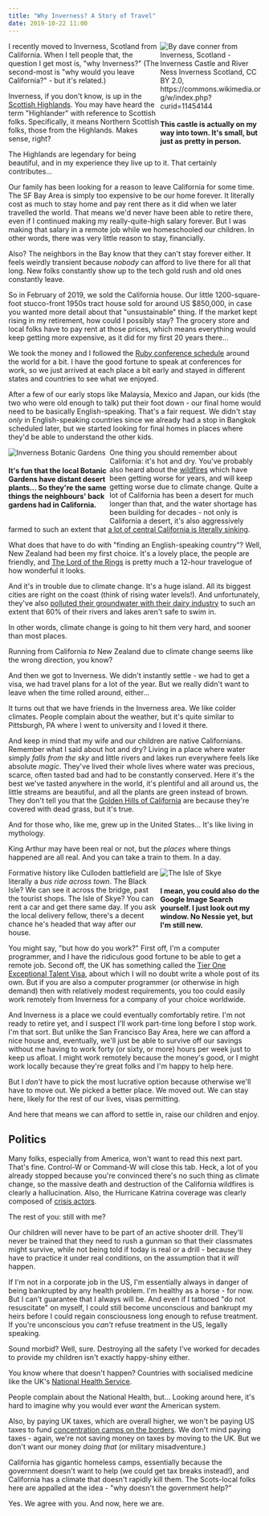 ```yaml
---
title: "Why Inverness? A Story of Travel"
date: 2019-10-22 11:00
---
```


<div class="card border-light" style="float:right; max-width: 40%;">
  <img class="img-fluid" src="/images/800px-Inverness_Castle_and_River_Ness_Inverness_Scotland_-_conner395.jpg" alt="By dave conner from Inverness, Scotland - Inverness Castle and River Ness Inverness Scotland, CC BY 2.0, https://commons.wikimedia.org/w/index.php?curid=11454144"></img><br/>
  <h4 class="card-header">This castle is actually on my way into town. It's small, but just as pretty in person.</h4>
</div>

I recently moved to Inverness, Scotland from California. When I tell people that, the question I get most is, "why Inverness?" (The second-most is "why would you leave California?" - but it's related.)

Inverness, if you don't know, is up in the [Scottish Highlands](https://en.wikipedia.org/wiki/Scottish_Highlands). You may have heard the term "Highlander" with reference to Scottish folks. Specifically, it means Northern Scottish folks, those from the Highlands. Makes sense, right?

The Highlands are legendary for being beautiful, and in my experience they live up to it. That certainly contributes...

Our family has been looking for a reason to leave California for some time. The SF Bay Area is simply too expensive to be our home forever. It literally cost as much to stay home and pay rent there as it did when we later travelled the world. That means we'd never have been able to retire there, even if I continued making my really-quite-high salary forever. But I was making that salary in a remote job while we homeschooled our children. In other words, there was very little reason to stay, financially.

Also? The neighbors in the Bay know that they can't stay forever either. It feels weirdly transient because *nobody* can afford to live there for all that long. New folks constantly show up to the tech gold rush and old ones constantly leave.

So in February of 2019, we sold the California house. Our little 1200-square-foot stucco-front 1950s tract house sold for around US $850,000, in case you wanted more detail about that "unsustainable" thing. If the market kept rising in my retirement, how could I possibly stay? The grocery store and local folks have to pay rent at those prices, which means everything would keep getting more expensive, as it did for my first 20 years there...

We took the money and I followed the [Ruby conference schedule](https://rubyconferences.org/) around the world for a bit. I have the good fortune to speak at conferences for work, so we just arrived at each place a bit early and stayed in different states and countries to see what we enjoyed.

After a few of our early stops like Malaysia, Mexico and Japan, our kids (the two who were old enough to talk) put their foot down - our final home would need to be basically English-speaking. That's a fair request. We didn't stay *only* in English-speaking countries since we already had a stop in Bangkok scheduled later, but we started looking for final homes in places where they'd be able to understand the other kids.

<div class="card border-light" style="float:left; max-width: 40%;">
  <img class="img-fluid" src="/images/inverness_botanic_gardens.jpg" alt="Inverness Botanic Gardens"></img><br/>
  <h4 class="card-header">It's fun that the local Botanic Gardens have distant desert plants... So they're the same things the neighbours' back gardens had in California.</h4>
</div>

One thing you should remember about California: it's hot and dry. You've probably also heard about the [wildfires](https://en.wikipedia.org/wiki/2019_California_wildfires) which have been getting worse for years, and will keep getting worse due to climate change. Quite a lot of California has been a desert for much longer than that, and the water shortage has been building for decades - not only is California a desert, it's also aggressively farmed to such an extent that [a lot of central California is literally sinking](https://www.theguardian.com/us-news/2015/nov/28/california-central-valley-sinking-farmers-deepwater-wells).

What does that have to do with "finding an English-speaking country"? Well, New Zealand had been my first choice. It's a lovely place, the people are friendly, and [The Lord of the Rings](https://en.wikipedia.org/wiki/The_Lord_of_the_Rings_(film_series)) is pretty much a 12-hour travelogue of how wonderful it looks.

And it's in trouble due to climate change. It's a huge island. All its biggest cities are right on the coast (think of rising water levels!). And unfortunately, they've also [polluted their groundwater with their dairy industry](https://www.economist.com/asia/2017/11/16/dairy-farming-is-polluting-new-zealands-water) to such an extent that 60% of their rivers and lakes aren't safe to swim in.

In other words, climate change is going to hit them very hard, and sooner than most places.

Running from California *to* New Zealand due to climate change seems like the wrong direction, you know?

And then we got to Inverness. We didn't instantly settle - we had to get a visa, we had travel plans for a lot of the year. But we really didn't want to leave when the time rolled around, either...

It turns out that we have friends in the Inverness area. We like colder climates. People complain about the weather, but it's quite similar to Pittsburgh, PA where I went to university and I loved it there.

And keep in mind that my wife and our children are native Californians. Remember what I said about hot and dry? Living in a place where water simply *falls from the sky* and little rivers and lakes run everywhere feels like absolute *magic*. They've lived their whole lives where water was precious, scarce, often tasted bad and had to be constantly conserved. Here it's the best we've tasted anywhere in the world, it's plentiful and all around us, the little streams are beautiful, and all the plants are green instead of brown. They don't tell you that the [Golden Hills of California](https://www.google.com/search?tbm=isch&sxsrf=ACYBGNR4sQ1p5NGKtdidkNV9By4GW9F79A%3A1571665669915&source=hp&biw=1272&bih=618&ei=BbetXZSmNczQaOPqmOAM&q=golden+hills+of+california&oq=golden+hill&gs_l=img.3.0.35i39j0l9.1306.2481..3091...0.0..0.137.777.11j1......0....1..gws-wiz-img.....10..35i362i39j0i3.KFW4xJXQm9w) are because they're covered with dead grass, but it's true.

And for those who, like me, grew up in the United States... It's like living in mythology.

King Arthur may have been real or not, but the *places* where things happened are all real. And you can take a train to them. In a day.

<div class="card border-light" style="float:right; max-width: 40%;">
  <img class="img-fluid" src="/images/Old-Man-of-Storr.jpg" alt="The Isle of Skye"></img><br/>
  <h4 class="card-header">I mean, you could also do the Google Image Search yourself. I just look out my window. No Nessie yet, but I'm still new.</h4>
</div>

Formative history like Culloden battlefield are literally a *bus ride across town*. The Black Isle? We can see it across the bridge, past the tourist shops. The Isle of Skye? You can rent a car and get there same day. If you ask the local delivery fellow, there's a decent chance he's headed that way after our house.

You might say, "but how do you work?" First off, I'm a computer programmer, and I have the ridiculous good fortune to be able to get a remote job. Second off, the UK has something called the [Tier One Exceptional Talent Visa](https://ayjsolicitors.com/uk-personal/tier-1-exceptional-talent-visa/), about which I will no doubt write a whole post of its own. But if you are also a computer programmer (or otherwise in high demand) then with relatively modest requirements, you too could easily work remotely from Inverness for a company of your choice worldwide.

And Inverness *is* a place we could eventually comfortably retire. I'm not ready to retire yet, and I suspect I'll work part-time long before I stop work. I'm that sort. But unlike the San Francisco Bay Area, here we can afford a nice house and, eventually, we'll just be able to survive off our savings without me having to work forty (or sixty, or more) hours per week just to keep us afloat. I might work remotely because the money's good, or I might work locally because they're great folks and I'm happy to help here.

But I *don't* have to pick the most lucrative option because otherwise we'll have to move out. We picked a better place. We moved out. We can stay here, likely for the rest of our lives, visas permitting.

And here that means we can afford to settle in, raise our children and enjoy.

## Politics

Many folks, especially from America, won't want to read this next part. That's fine. Control-W or Command-W will close this tab. Heck, a lot of you already stopped because you're convinced there's no such thing as climate change, so the massive death and destruction of the California wildfires is clearly a hallucination. Also, the Hurricane Katrina coverage was clearly composed of [crisis actors](https://www.theguardian.com/us-news/2018/feb/21/crisis-actors-deep-state-false-flag-the-rise-of-conspiracy-theory-code-words).

The rest of you: still with me?

Our children will never have to be part of an active shooter drill. They'll never be trained that they need to rush a gunman so that their classmates might survive, while not being told if today is real or a drill - because they have to practice it under real conditions, on the assumption that it *will* happen.

If I'm not in a corporate job in the US, I'm essentially always in danger of being bankrupted by any health problem. I'm healthy as a horse - for now. But I can't guarantee that I always will be. And even if I tattooed "do not resuscitate" on myself, I could still become unconscious and bankrupt my heirs before I could regain consciousness long enough to refuse treatment. If you're unconscious you *can't* refuse treatment in the US, legally speaking.

Sound morbid? Well, sure. Destroying all the safety I've worked for decades to provide my children isn't exactly happy-shiny either.

You know where that doesn't happen? Countries with socialised medicine like the UK's [National Health Service](https://en.wikipedia.org/wiki/National_Health_Service_(England)).

People complain about the National Health, but... Looking around here, it's hard to imagine why you would ever *want* the American system.

Also, by paying UK taxes, which are overall higher, we won't be paying US taxes to fund [concentration camps on the borders](https://en.wikipedia.org/wiki/List_of_concentration_and_internment_camps#Migrants_at_the_Mexico%E2%80%93United_States_border). We don't mind paying taxes - again, we're not saving money on taxes by moving to the UK. But we don't want our money *doing that* (or military misadventure.)

California has gigantic homeless camps, essentially because the government doesn't want to help (we could get tax breaks instead!), and California has a climate that doesn't rapidly kill them. The Scots-local folks here are appalled at the idea - "why doesn't the government help?"

Yes. We agree with you. And now, here we are.
